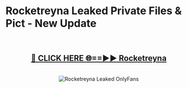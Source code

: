 # Rocketreyna Leaked Private Files & Pict - New Update
<br>
<div align="center">
<h2><a href="https://mediafilles.blogspot.com/?title=Rocketreyna" rel="nofollow">🔴 CLICK HERE 🌐==►► Rocketreyna</a></h2>
<br>
<a href="https://mediafilles.blogspot.com/?title=Rocketreyna" rel="nofollow" data-target="animated-image.originalLink"><img src="https://i.ibb.co.com/WyWwxjT/player-gif2.gif" alt="Rocketreyna Leaked OnlyFans" style="max-width: 100%; display: inline-block;" data-target="animated-image.originalImage"></a>
</div>
<br>
